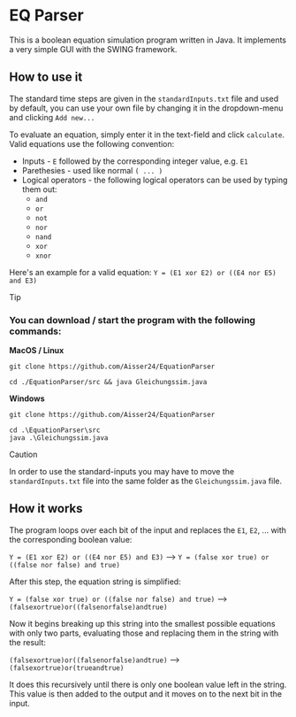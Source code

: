 # EQ Parser
This is a boolean equation simulation program written in Java. It implements a very simple GUI with the SWING framework.

## How to use it
The standard time steps are given in the `standardInputs.txt` file and used by default, you can use your own file by changing it in the dropdown-menu and clicking `Add new...`

To evaluate an equation, simply enter it in the text-field and click `calculate`.
Valid equations use the following convention:

* Inputs - `E` followed by the corresponding integer value, e.g. `E1`
* Parethesies - used like normal `( ... )`
* Logical operators - the following logical operators can be used by typing them out:
  - `and`
  - `or`
  - `not`
  - `nor`
  - `nand`
  - `xor`
  - `xnor`
 
Here's an example for a valid equation:
`Y = (E1 xor E2) or ((E4 nor E5) and E3)`

> [!TIP]
> ### You can download / start the program with the following commands:
>
> **MacOS / Linux**
> ```
> git clone https://github.com/Aisser24/EquationParser
> ```
> ```
> cd ./EquationParser/src && java Gleichungssim.java
> ```
>
> **Windows**
> ```
> git clone https://github.com/Aisser24/EquationParser
> ```
> ```
> cd .\EquationParser\src
> java .\Gleichungssim.java
> ```



> [!CAUTION]
> In order to use the standard-inputs you may have to move the `standardInputs.txt` file into the same folder as the `Gleichungssim.java` file.

## How it works
The program loops over each bit of the input and replaces the `E1`, `E2`, ... with the corresponding boolean value:

`Y = (E1 xor E2) or ((E4 nor E5) and E3)` --> `Y = (false xor true) or ((false nor false) and true)`

After this step, the equation string is simplified:

`Y = (false xor true) or ((false nor false) and true)` --> `(falsexortrue)or((falsenorfalse)andtrue)`

Now it begins breaking up this string into the smallest possible equations with only two parts, evaluating those and replacing them in the string with the result:

`(falsexortrue)or((falsenorfalse)andtrue)` --> `(falsexortrue)or(trueandtrue)`

It does this recursively until there is only one boolean value left in the string. This value is then added to the output and it moves on to the next bit in the input.
